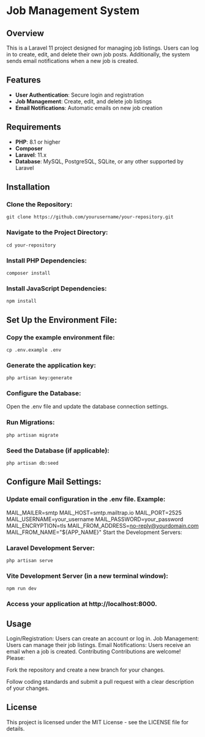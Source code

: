 # Job Management System

## Overview
This is a Laravel 11 project designed for managing job listings. Users can log in to create, edit, and delete their own job posts. Additionally, the system sends email notifications when a new job is created.

## Features
- **User Authentication**: Secure login and registration
- **Job Management**: Create, edit, and delete job listings
- **Email Notifications**: Automatic emails on new job creation

## Requirements
- **PHP**: 8.1 or higher
- **Composer**
- **Laravel**: 11.x
- **Database**: MySQL, PostgreSQL, SQLite, or any other supported by Laravel

## Installation

### Clone the Repository:
```git clone https://github.com/yourusername/your-repository.git```

### Navigate to the Project Directory:
```cd your-repository```

### Install PHP Dependencies:
```composer install```

### Install JavaScript Dependencies:
```npm install```

## Set Up the Environment File:

### Copy the example environment file:
```cp .env.example .env```

### Generate the application key:
```php artisan key:generate```

### Configure the Database:
Open the .env file and update the database connection settings.

### Run Migrations:
```php artisan migrate```

### Seed the Database (if applicable):
```php artisan db:seed```

## Configure Mail Settings:

### Update email configuration in the .env file. Example:
MAIL_MAILER=smtp
MAIL_HOST=smtp.mailtrap.io
MAIL_PORT=2525
MAIL_USERNAME=your_username
MAIL_PASSWORD=your_password
MAIL_ENCRYPTION=tls
MAIL_FROM_ADDRESS=no-reply@yourdomain.com
MAIL_FROM_NAME="${APP_NAME}"
Start the Development Servers:

### Laravel Development Server:
```php artisan serve```

### Vite Development Server (in a new terminal window):
```npm run dev```

### Access your application at http://localhost:8000.

## Usage
Login/Registration: Users can create an account or log in.
Job Management: Users can manage their job listings.
Email Notifications: Users receive an email when a job is created.
Contributing
Contributions are welcome! Please:

Fork the repository and create a new branch for your changes.

Follow coding standards and submit a pull request with a clear description of your changes.

## License
This project is licensed under the MIT License - see the LICENSE file for details.